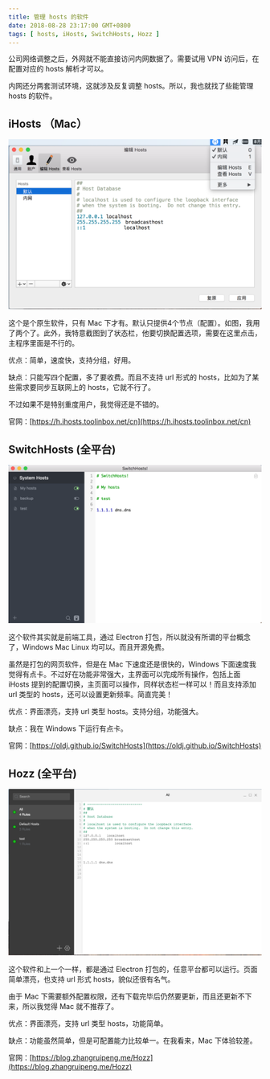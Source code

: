 ```yaml
---
title: 管理 hosts 的软件
date: 2018-08-28 23:17:00 GMT+0800
tags: [ hosts, iHosts, SwitchHosts, Hozz ]
---
```


公司网络调整之后，外网就不能直接访问内网数据了。需要试用 VPN 访问后，在配置对应的 hosts 解析才可以。

内网还分两套测试环境，这就涉及反复调整 hosts。所以，我也就找了些能管理 hosts 的软件。

<!-- truncate -->

## iHosts （Mac）

![img](./assets2018/2018-08-28-hosts-iHosts.png)

这个是个原生软件，只有 Mac 下才有。默认只提供4个节点（配置）。如图，我用了两个了。此外，我特意截图到了状态栏，他要切换配置选项，需要在这里点击，主程序里面是不行的。

优点：简单，速度快，支持分组，好用。

缺点：只能写四个配置，多了要收费。而且不支持 url 形式的 hosts，比如为了某些需求要同步互联网上的 hosts，它就不行了。

不过如果不是特别重度用户，我觉得还是不错的。

官网：[https://h.ihosts.toolinbox.net/cn](https://h.ihosts.toolinbox.net/cn)

## SwitchHosts (全平台)

![img](./assets2018/2018-08-28-hosts-SwitchHosts.png)

这个软件其实就是前端工具，通过 Electron 打包，所以就没有所谓的平台概念了，Windows Mac Linux 均可以。而且开源免费。

虽然是打包的网页软件，但是在 Mac 下速度还是很快的，Windows 下面速度我觉得有点卡。不过好在功能非常强大，主界面可以完成所有操作，包括上面 iHosts 提到的配置切换，主页面可以操作，同样状态栏一样可以！而且支持添加
url 类型的 hosts，还可以设置更新频率。简直完美！

优点：界面漂亮，支持 url 类型 hosts。支持分组，功能强大。

缺点：我在 Windows 下运行有点卡。

官网：[https://oldj.github.io/SwitchHosts](https://oldj.github.io/SwitchHosts)

## Hozz (全平台)

![img](./assets2018/2018-08-28-hosts-Hozz.png)

这个软件和上一个一样，都是通过 Electron 打包的，任意平台都可以运行。页面简单漂亮，也支持 url 形式 hosts，貌似还很有名气。

由于 Mac 下需要额外配置权限，还有下载完毕后仍然要更新，而且还更新不下来，所以我觉得 Mac 就不推荐了。

优点：界面漂亮，支持 url 类型 hosts，功能简单。

缺点：功能虽然简单，但是可配置能力比较单一。在我看来，Mac 下体验较差。

官网：[https://blog.zhangruipeng.me/Hozz](https://blog.zhangruipeng.me/Hozz)
